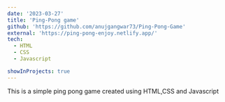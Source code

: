 ```yaml
---
date: '2023-03-27'
title: 'Ping-Pong game'
github: 'https://github.com/anujgangwar73/Ping-Pong-Game'
external: 'https://ping-pong-enjoy.netlify.app/'
tech:
  - HTML
  - CSS
  - Javascript

showInProjects: true
---
```


This is a simple ping pong game created using HTML,CSS and Javascript

